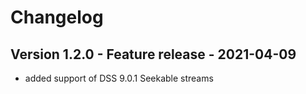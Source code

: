 # Changelog

## Version 1.2.0 - Feature release - 2021-04-09
- added support of DSS 9.0.1 Seekable streams